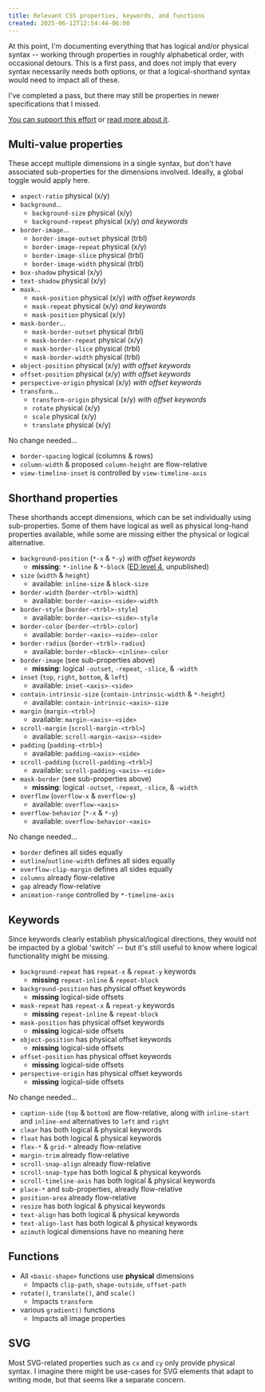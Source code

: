 ```yaml
---
title: Relevant CSS properties, keywords, and functions
created: 2025-06-12T12:54:44-06:00
---
```


At this point,
I'm documenting everything that has
logical and/or physical syntax --
working through properties in
roughly alphabetical order,
with occasional detours.
This is a first pass,
and does not imply that every syntax
necessarily needs both options,
or that a logical-shorthand syntax
would need to impact all of these.

I've completed a pass,
but there may still be properties
in newer specifications that I missed.

[You can support this effort](https://opencollective.com/oddbird-open-source/contribute/css-logical-shorthands-86141)
or [read more about it](/logical/).

## Multi-value properties

These accept multiple dimensions in a single syntax,
but don't have associated sub-properties
for the dimensions involved.
Ideally, a global toggle would apply here.

- `aspect-ratio` physical (x/y)
- `background`…
  - `background-size` physical (x/y)
  - `background-repeat` physical (x/y) _and keywords_
- `border-image`…
  - `border-image-outset` physical (trbl)
  - `border-image-repeat` physical (x/y)
  - `border-image-slice` physical (trbl)
  - `border-image-width` physical (trbl)
- `box-shadow` physical (x/y)
- `text-shadow` physical (x/y)
- `mask`…
  - `mask-position` physical (x/y) _with offset keywords_
  - `mask-repeat` physical (x/y) _and keywords_
  - `mask-position` physical (x/y)
- `mask-border`…
  - `mask-border-outset` physical (trbl)
  - `mask-border-repeat` physical (x/y)
  - `mask-border-slice` physical (trbl)
  - `mask-border-width` physical (trbl)
- `object-position` physical (x/y) _with offset keywords_
- `offset-position` physical (x/y) _with offset keywords_
- `perspective-origin` physical (x/y) _with offset keywords_
- `transform`…
  - `transform-origin` physical (x/y) _with offset keywords_
  - `rotate` physical (x/y)
  - `scale` physical (x/y)
  - `translate` physical (x/y)

No change needed…

- `border-spacing` logical (columns & rows)
- `column-width` & proposed `column-height` are flow-relative
- `view-timeline-inset` is controlled by `view-timeline-axis`

## Shorthand properties

These shorthands accept dimensions,
which can be set individually using sub-properties.
Some of them have logical as well as physical
long-hand properties available,
while some are missing either the physical or logical alternative.

- `background-position` (`*-x` & `*-y`) _with offset keywords_
  - **missing**: `*-inline` & `*-block`
    ([ED level 4](https://drafts.csswg.org/css-backgrounds-4/), unpublished)
- `size` (`width` & `height`)
  - available: `inline-size` & `block-size`
- `border-width` (`border-<trbl>-width`)
  - available: `border-<axis>-<side>-width`
- `border-style` (`border-<trbl>-style`)
  - available: `border-<axis>-<side>-style`
- `border-color` (`border-<trbl>-color`)
  - available: `border-<axis>-<side>-color`
- `border-radius` (`border-<trbl>-radius`)
  - available: `border-<block>-<inline>-color`
- `border-image` (see sub-properties above)
  - **missing**: logical `-outset`, `-repeat`, `-slice`, & `-width`
- `inset` (`top`, `right`, `bottom`, & `left`)
  - available: `inset-<axis>-<side>`
- `contain-intrinsic-size` (`contain-intrinsic-width` & `*-height`)
  - available: `contain-intrinsic-<axis>-size`
- `margin` (`margin-<trbl>`)
  - available: `margin-<axis>-<side>`
- `scroll-margin` (`scroll-margin-<trbl>`)
  - available: `scroll-margin-<axis>-<side>`
- `padding` (`padding-<trbl>`)
  - available: `padding-<axis>-<side>`
- `scroll-padding` (`scroll-padding-<trbl>`)
  - available: `scroll-padding-<axis>-<side>`
- `mask-border` (see sub-properties above)
  - **missing**: logical `-outset`, `-repeat`, `-slice`, & `-width`
- `overflow` (`overflow-x` & `overflow-y`)
  - available: `overflow-<axis>`
- `overflow-behavior` (`*-x` & `*-y`)
  - available: `overflow-behavior-<axis>`

No change needed…

- `border` defines all sides equally
- `outline`/`outline-width` defines all sides equally
- `overflow-clip-margin` defines all sides equally
- `columns` already flow-relative
- `gap` already flow-relative
- `animation-range` controlled by `*-timeline-axis`

## Keywords

Since keywords clearly establish physical/logical directions,
they would not be impacted by a global 'switch' --
but it's still useful to know
where logical functionality might be missing.

- `background-repeat` has `repeat-x` & `repeat-y` keywords
  - **missing** `repeat-inline` & `repeat-block`
- `background-position` has physical offset keywords
  - **missing** logical-side offsets
- `mask-repeat` has `repeat-x` & `repeat-y` keywords
  - **missing** `repeat-inline` & `repeat-block`
- `mask-position` has physical offset keywords
  - **missing** logical-side offsets
- `object-position` has physical offset keywords
  - **missing** logical-side offsets
- `offset-position` has physical offset keywords
  - **missing** logical-side offsets
- `perspective-origin` has physical offset keywords
  - **missing** logical-side offsets

No change needed…

- `caption-side` (`top` & `bottom`) are flow-relative,
  along with `inline-start` and `inline-end` alternatives
  to `left` and `right`
- `clear` has both logical & physical keywords
- `float` has both logical & physical keywords
- `flex-*` & `grid-*` already flow-relative
- `margin-trim` already flow-relative
- `scroll-snap-align` already flow-relative
- `scroll-snap-type` has both logical & physical keywords
- `scroll-timeline-axis` has both logical & physical keywords
- `place-*` and sub-properties, already flow-relative
- `position-area` already flow-relative
- `resize` has both logical & physical keywords
- `text-align` has both logical & physical keywords
- `text-align-last` has both logical & physical keywords
- `azimuth` logical dimensions have no meaning here

## Functions

- All `<basic-shape>` functions use **physical** dimensions
  - Impacts `clip-path`, `shape-outside`, `offset-path`
- `rotate()`, `translate()`, and `scale()`
  - Impacts `transform`
- various `gradient()` functions
  - Impacts all image properties

## SVG

Most SVG-related properties
such as `cx` and `cy` only provide physical syntax.
I imagine there might be use-cases
for SVG elements that adapt to writing mode,
but that seems like a separate concern.
